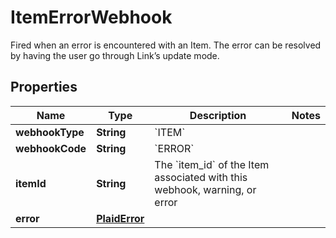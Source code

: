 

# ItemErrorWebhook

Fired when an error is encountered with an Item. The error can be resolved by having the user go through Link’s update mode.

## Properties

| Name | Type | Description | Notes |
|------------ | ------------- | ------------- | -------------|
|**webhookType** | **String** | &#x60;ITEM&#x60; |  |
|**webhookCode** | **String** | &#x60;ERROR&#x60; |  |
|**itemId** | **String** | The &#x60;item_id&#x60; of the Item associated with this webhook, warning, or error |  |
|**error** | [**PlaidError**](PlaidError.md) |  |  |



